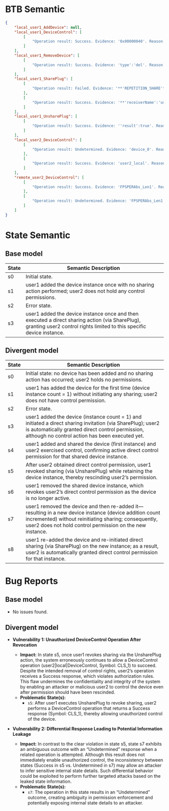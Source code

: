 # BTB Semantic
```json
{
    "local_user1_AddDevice": null,
    "local_user1_DeviceControl": [
        [
            "Operation result: Success. Evidence: '0x00000040'. Reason: The use of sequential control codes culminating in the final packet indicator '0x00000040' demonstrates a completed device control exchange, which is reinforced by the consistent presence of this code across the majority of the examined packets despite the presence of less explicit patterns in other entries."
        ]
    ],
    "local_user1_RemoveDevice": [
        [
            "Operation result: Success. Evidence: 'type':'del'. Reason: The MQTT payload presents a deletion indicator ('type':'del') confirming a successful RemoveDevice operation, with one source further supported by an HTTP POST response ('success':true,'status':'ok') that reinforces the successful outcome."
        ]
    ],
    "local_user1_SharePlug": [
        [
            "Operation result: Failed. Evidence: '**'REPETITION_SHARE'**'. Reason: The sharing device account add packet returned error codes and messages that consistently reference 'REPETITION_SHARE', indicating that the device had already been shared and the operation failed."
        ],
        [
            "Operation result: Success. Evidence: '**'receiverName':'user2'**'. Reason: The packet consistently returned success with a valid receiver entry, confirmed by the shared evidence of receiver 'user2', which objectively supports a successful sharing operation."
        ]
    ],
    "local_user1_UnsharePlug": [
        [
            "Operation result: Success. Evidence: ''result':true'. Reason: The unshare API consistently returned a payload featuring the raw fragment 'result':true, confirming that the removal request succeeded."
        ]
    ],
    "local_user2_DeviceControl": [
        [
            "Operation result: Undetermined. Evidence: 'device_0'. Reason: The evidence consists exclusively of device_0 header details without any accompanying user2 context, indicating that the packets do not fulfill the criteria for a decisive DeviceControl operation."
        ],
        [
            "Operation result: Success. Evidence: 'user2_local'. Reason: The evidence reflects sustained, bidirectional traffic with user2_local identifiers across MQTT and TCP, which is fully consistent with the expected behavior of a successful DeviceControl operation."
        ]
    ],
    "remote_user2_DeviceControl": [
        [
            "Operation result: Success. Evidence: 'FPSPERAbs_Len1'. Reason: The recurring appearance of 'FPSPERAbs_Len1' indicates the expected minimal-length acknowledgment that signals normal completion of the DeviceControl command, aligning with the majority consensus despite isolated reports with alternate minimal payload descriptions."
        ],
        [
            "Operation result: Undetermined. Evidence: 'FPSPERAbs_Len1'. Reason: While the 'FPSPERAbs_Len1' fragment is consistently observed, its presence alongside isolated minimal payload indicators without clear status codes yields an inconclusive DeviceControl operation outcome."
        ]
    ]
}
```

# State Semantic
## Base model
| State | Semantic Description |
|-------|----------------------|
| s0    | Initial state. |
| s1    | user1 added the device instance once with no sharing action performed; user2 does not hold any control permissions. |
| s2    | Error state. |
| s3    | user1 added the device instance once and then executed a direct sharing action (via SharePlug), granting user2 control rights limited to this specific device instance. |

## Divergent model
| State | Semantic Description |
|-------|----------------------|
| s0 | Initial state: no device has been added and no sharing action has occurred; user2 holds no permissions. |
| s1 | user1 has added the device for the first time (device instance count = 1) without initiating any sharing; user2 does not have control permission. |
| s2 | Error state. |
| s3 | user1 added the device (instance count = 1) and initiated a direct sharing invitation (via SharePlug); user2 is automatically granted direct control permission, although no control action has been executed yet. |
| s4 | user1 added and shared the device (first instance) and user2 exercised control, confirming active direct control permission for that shared device instance. |
| s5 | After user2 obtained direct control permission, user1 revoked sharing (via UnsharePlug) while retaining the device instance, thereby rescinding user2’s permission. |
| s6 | user1 removed the shared device instance, which revokes user2’s direct control permission as the device is no longer active. |
| s7 | user1 removed the device and then re-added it—resulting in a new device instance (device addition count incremented) without reinitiating sharing; consequently, user2 does not hold control permission on the new instance. |
| s8 | user1 re-added the device and re-initiated direct sharing (via SharePlug) on the new instance; as a result, user2 is automatically granted direct control permission for that instance. |

# Bug Reports
## Base model
*   No issues found.

## Divergent model
*   **Vulnerability 1: Unauthorized DeviceControl Operation After Revocation**
    *   **Impact:** In state s5, once user1 revokes sharing via the UnsharePlug action, the system erroneously continues to allow a DeviceControl operation (user2|local|DeviceControl, Symbol: CLS_1) to succeed. Despite the intended removal of control rights, user2’s operation receives a Success response, which violates authorization rules. This flaw undermines the confidentiality and integrity of the system by enabling an attacker or malicious user2 to control the device even after permission should have been rescinded.
    *   **Problematic State(s):**
        *   `s5`: After user1 executes UnsharePlug to revoke sharing, user2 performs a DeviceControl operation that returns a Success response (Symbol: CLS_1), thereby allowing unauthorized control of the device.
        
*   **Vulnerability 2: Differential Response Leading to Potential Information Leakage**
    *   **Impact:** In contrast to the clear violation in state s5, state s7 exhibits an ambiguous outcome with an “Undetermined” response when a related operation is attempted. Although this result does not immediately enable unauthorized control, the inconsistency between states (Success in s5 vs. Undetermined in s7) may allow an attacker to infer sensitive internal state details. Such differential behavior could be exploited to perform further targeted attacks based on the leaked state information.
    *   **Problematic State(s):**
        *   `s7`: The operation in this state results in an “Undetermined” outcome, creating ambiguity in permission enforcement and potentially exposing internal state details to an attacker.